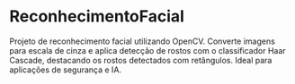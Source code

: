 # ReconhecimentoFacial
Projeto de reconhecimento facial utilizando OpenCV. Converte imagens para escala de cinza e aplica detecção de rostos com o classificador Haar Cascade, destacando os rostos detectados com retângulos. Ideal para aplicações de segurança e IA.
